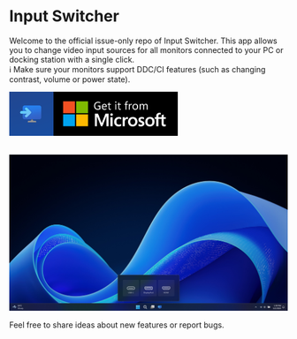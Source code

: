 # Input Switcher

Welcome to the official issue-only repo of Input Switcher. This app allows you to change video input sources for all monitors connected to your PC or docking station with a single click.  
ℹ️ Make sure your monitors support DDC/CI features (such as changing contrast, volume or power state).

<a href="https://www.microsoft.com/store/apps/9NNQ198FV2X3">
<img src="images/StoreTile.png" width=80/><img src="https://github.com/michalleptuch/michalleptuch/blob/main/images/get.png?raw=true" height=80 /></a>
<br><br>

![](images/Screenshot.png)  

Feel free to share ideas about new features or report bugs.